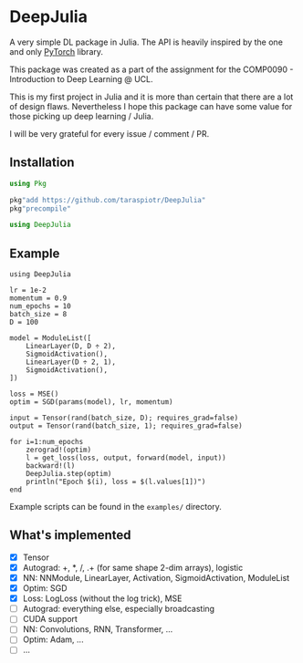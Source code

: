 # DeepJulia
A very simple DL package in Julia. The API is heavily inspired by the one and only [PyTorch](pytorch.org) library.

This package was created as a part of the assignment for the COMP0090 - Introduction to Deep Learning @ UCL.

This is my first project in Julia and it is more than certain that there are a lot of design flaws. Nevertheless I hope this package can have some value for those picking up deep learning / Julia.

I will be very grateful for every issue / comment / PR.


## Installation

```Julia
using Pkg

pkg"add https://github.com/taraspiotr/DeepJulia"
pkg"precompile"

using DeepJulia
```

## Example

```
using DeepJulia

lr = 1e-2
momentum = 0.9
num_epochs = 10
batch_size = 8
D = 100

model = ModuleList([
    LinearLayer(D, D ÷ 2),
    SigmoidActivation(),
    LinearLayer(D ÷ 2, 1),
    SigmoidActivation(),
])

loss = MSE()
optim = SGD(params(model), lr, momentum)

input = Tensor(rand(batch_size, D); requires_grad=false)
output = Tensor(rand(batch_size, 1); requires_grad=false)

for i=1:num_epochs
    zerograd!(optim)
    l = get_loss(loss, output, forward(model, input))
    backward!(l)
    DeepJulia.step(optim)
    println("Epoch $(i), loss = $(l.values[1])")
end
```

Example scripts can be found in the `examples/` directory.

## What's implemented

- [x] Tensor
- [x] Autograd: +, *, /, .+ (for same shape 2-dim arrays), logistic
- [x] NN: NNModule, LinearLayer, Activation, SigmoidActivation, ModuleList
- [x] Optim: SGD
- [x] Loss: LogLoss (without the log trick), MSE
- [ ] Autograd: everything else, especially broadcasting
- [ ] CUDA support
- [ ] NN: Convolutions, RNN, Transformer, ...
- [ ] Optim: Adam, ...
- [ ] ...
